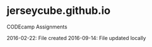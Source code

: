 # jerseycube.github.io
CODEcamp Assignments

2016-02-22: File created
2016-09-14: File updated locally